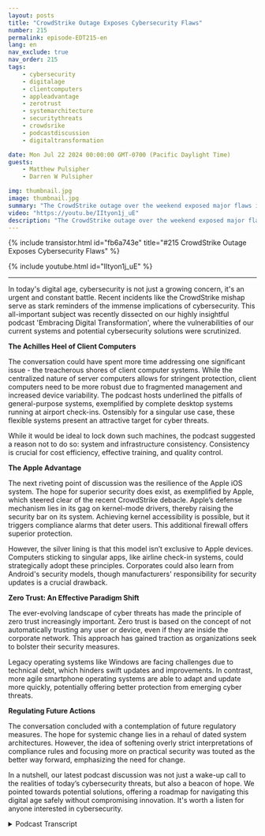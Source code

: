 ```yaml
---
layout: posts
title: "CrowdStrike Outage Exposes Cybersecurity Flaws"
number: 215
permalink: episode-EDT215-en
lang: en
nav_exclude: true
nav_order: 215
tags:
    - cybersecurity
    - digitalage
    - clientcomputers
    - appleadvantage
    - zerotrust
    - systemarchitecture
    - securitythreats
    - crowdsrike
    - podcastdiscussion
    - digitaltransformation

date: Mon Jul 22 2024 00:00:00 GMT-0700 (Pacific Daylight Time)
guests:
    - Matthew Pulsipher
    - Darren W Pulsipher

img: thumbnail.jpg
image: thumbnail.jpg
summary: "The CrowdStrike outage over the weekend exposed major flaws in our approach to CyberSeurity, Software Engineering and System Architecture. Darren is joined with returning guest Matthew Pulsipher to discuss the implications of this weekends events."
video: "https://youtu.be/IItyon1j_uE"
description: "The CrowdStrike outage over the weekend exposed major flaws in our approach to CyberSeurity, Software Engineering and System Architecture. Darren is joined with returning guest Matthew Pulsipher to discuss the implications of this weekends events."
---
```


<div>
{% include transistor.html id="fb6a743e" title="#215 CrowdStrike Outage Exposes Cybersecurity Flaws" %}

{% include youtube.html id="IItyon1j_uE" %}
</div>

---

In today's digital age, cybersecurity is not just a growing concern, it's an urgent and constant battle. Recent incidents like the CrowdStrike mishap serve as stark reminders of the immense implications of cybersecurity. This all-important subject was recently dissected on our highly insightful podcast 'Embracing Digital Transformation', where the vulnerabilities of our current systems and potential cybersecurity solutions were scrutinized.

**The Achilles Heel of Client Computers**

The conversation could have spent more time addressing one significant issue - the treacherous shores of client computer systems. While the centralized nature of server computers allows for stringent protection, client computers need to be more robust due to fragmented management and increased device variability. The podcast hosts underlined the pitfalls of general-purpose systems, exemplified by complete desktop systems running at airport check-ins. Ostensibly for a singular use case, these flexible systems present an attractive target for cyber threats. 

While it would be ideal to lock down such machines, the podcast suggested a reason not to do so: system and infrastructure consistency. Consistency is crucial for cost efficiency, effective training, and quality control.

**The Apple Advantage**

The next riveting point of discussion was the resilience of the Apple iOS system. The hope for superior security does exist, as exemplified by Apple, which steered clear of the recent CrowdStrike debacle. Apple’s defense mechanism lies in its gag on kernel-mode drivers, thereby raising the security bar on its system. Achieving kernel accessibility is possible, but it triggers compliance alarms that deter users. This additional firewall offers superior protection.

However, the silver lining is that this model isn’t exclusive to Apple devices. Computers sticking to singular apps, like airline check-in systems, could strategically adopt these principles. Corporates could also learn from Android's security models, though manufacturers' responsibility for security updates is a crucial drawback.

**Zero Trust: An Effective Paradigm Shift**

The ever-evolving landscape of cyber threats has made the principle of zero trust increasingly important. Zero trust is based on the concept of not automatically trusting any user or device, even if they are inside the corporate network. This approach has gained traction as organizations seek to bolster their security measures.

Legacy operating systems like Windows are facing challenges due to technical debt, which hinders swift updates and improvements. In contrast, more agile smartphone operating systems are able to adapt and update more quickly, potentially offering better protection from emerging cyber threats.

**Regulating Future Actions**

The conversation concluded with a contemplation of future regulatory measures. The hope for systemic change lies in a rehaul of dated system architectures. However, the idea of softening overly strict interpretations of compliance rules and focusing more on practical security was touted as the better way forward, emphasizing the need for change.

In a nutshell, our latest podcast discussion was not just a wake-up call to the realities of today’s cybersecurity threats, but also a beacon of hope. We pointed towards potential solutions, offering a roadmap for navigating this digital age safely without compromising innovation. It's worth a listen for anyone interested in cybersecurity.



<details>
<summary> Podcast Transcript </summary>

<p></p>

</details>
